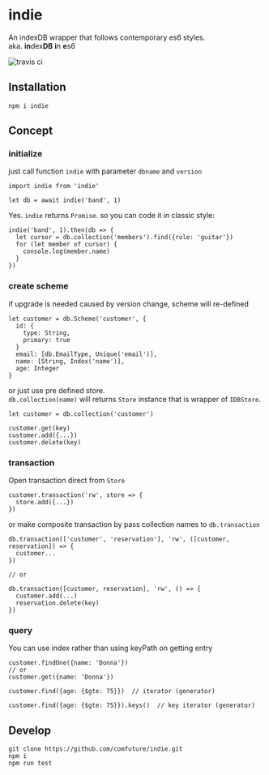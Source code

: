 # indie

An indexDB wrapper that follows contemporary es6 styles.  
aka. **in**dex**DB** **i**n **e**s6

![travis ci](https://travis-ci.org/comfuture/indie)

## Installation

```
npm i indie
```

## Concept

### initialize

just call function `indie` with parameter `dbname` and `version`

```
import indie from 'indie'

let db = await indie('band', 1)
```

Yes. `indie` returns `Promise`. so you can code it in classic style:

```
indie('band', 1).then(db => {
  let cursor = db.collection('members').find({role: 'guitar'})
  for (let member of cursor) {
    console.log(member.name)
  }
})
```

### create scheme

if upgrade is needed caused by version change, scheme will re-defined

```
let customer = db.Scheme('customer', {
  id: {
    type: String,
    primary: true
  }
  email: [db.EmailType, Unique('email')],
  name: [String, Index('name')],
  age: Integer
}
```

or just use pre defined store.  
`db.collection(name)` will returns `Store` instance that is wrapper of `IDBStore`.

```
let customer = db.collection('customer')

customer.get(key)
customer.add({...})
customer.delete(key)
```

### transaction

Open transaction direct from `Store`

```
customer.transaction('rw', store => {
  store.add({...})
})
```

or make composite transaction by pass collection names to `db.transaction`

```
db.transaction(['customer', 'reservation'], 'rw', ([customer, reservation]) => {
  customer...
})

// or

db.transaction([customer, reservation], 'rw', () => {
  customer.add(...)
  reservation.delete(key)
})
```

### query

You can use index rather than using keyPath on getting entry

```
customer.findOne({name: 'Donna'})
// or
customer.get({name: 'Donna'})
```



```
customer.find({age: {$gte: 75}})  // iterator (generator)

customer.find({age: {$gte: 75}}).keys()  // key iterator (generator)
```


## Develop

```
git clone https://github.com/comfuture/indie.git
npm i
npm run test
```